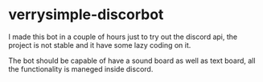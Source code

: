 # verrysimple-discorbot

I made this bot in a couple of hours just to try out the discord api, the project is not stable and it have some lazy coding on it.

The bot should be capable of have a sound board as well as text board, all the functionality is maneged inside discord.